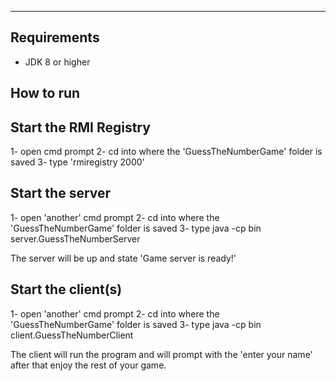 --- 

## Requirements 
- JDK 8 or higher


## How to run 

## Start the RMI Registry 
1- open cmd prompt 
2- cd into where the 'GuessTheNumberGame' folder is saved
3- type 'rmiregistry 2000'

## Start the server
1- open 'another' cmd prompt
2- cd into where the 'GuessTheNumberGame' folder is saved
3- type java -cp bin server.GuessTheNumberServer 

The server will be up and state 'Game server is ready!' 

## Start the client(s) 
1- open 'another' cmd prompt
2- cd into where the 'GuessTheNumberGame' folder is saved
3- type java -cp bin client.GuessTheNumberClient

The client will run the program and will prompt with the 'enter your name' after that enjoy the rest of your game.

